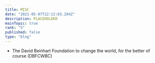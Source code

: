 ```yaml
---
title: MISC
date: "2021-05-07T22:12:03.284Z"
description: PLACEHOLDER 
mainTopic: true
rank: "5" 
published: false 
type: "blog" 
---
```


- The David Beinhart Foundation to change the world, for the better of course (DBFCWBC)
